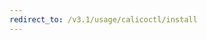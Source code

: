 ```yaml
---
redirect_to: /v3.1/usage/calicoctl/install
---
```


<!--- Page was deleted, now it just performs a redirect
 +to its replacement so as to prevent a 404. Site does not support
 +server-side redirects right now. -->
